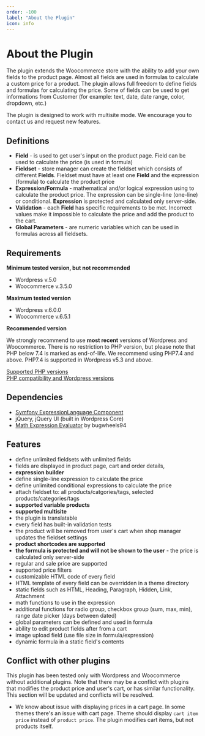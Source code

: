 ```yaml
---
order: -100
label: "About the Plugin"
icon: info
---
```


# About the Plugin

The plugin extends the Woocommerce store with the ability to add your own fields to the product page. 
Almost all fields are used in formulas to calculate a custom price for a product. 
The plugin allows full freedom to define fields and formulas for calculating the price.
Some of fields can be used to get informations from Customer (for example: text, date, date range, color, dropdown, etc.)

The plugin is designed to work with multisite mode. We encourage you to contact us and request new features.

## Definitions

- **Field** - is used to get user's input on the product page. Field can be used to calculate the price (is used in formula)
- **Fieldset** - store manager can create the fieldset which consists of different **Fields**. Fieldset must have at least one **Field** and the expression (formula) to calculate the product price
- **Expression/Formula** - mathematical and/or logical expression using to calculate the product price. The expression can be single-line (one-line) or conditional. **Expression** is protected and calculated only server-side.
- **Validation** - each **Field** has specific requirements to be met. Incorrect values make it impossible to calculate the price and add the product to the cart.
- **Global Parameters** - are numeric variables which can be used in formulas across all fieldsets.

## Requirements

**Minimum tested version, but not recommended**  
- Wordpress v.5.0
- Woocommerce v.3.5.0

**Maximum tested version**  
- Wordpress v.6.0.0
- Woocommerce v.6.5.1

**Recommended version**  

We strongly recommend to use **most recent** versions of Wordpress and Woocommerce.
There is no restriction to PHP version, but please note that PHP below 7.4 is marked as end-of-life. 
We recommend using PHP7.4 and above. PHP7.4 is supported in Wordpress v5.3 and above.

<a href="https://www.php.net/supported-versions.php" target="_blank" rel="nofollow">Supported PHP versions</a>  
<a href="https://make.wordpress.org/core/handbook/references/php-compatibility-and-wordpress-versions/" target="_blank" rel="nofollow">PHP compatibility and Wordpress versions</a>

## Dependencies

- <a href="https://symfony.com/doc/5.4/components/expression_language.html" target="_blank" rel="nofollow">Symfony ExpressionLanguage Component</a>
- jQuery, jQuery UI (built in Wordpress Core)
- <a href="https://github.com/bugwheels94/math-expression-evaluator" target="_blank" rel="nofollow">Math Expression Evaluator</a> by bugwheels94

## Features

- define unlimited fieldsets with unlimited fields
- fields are displayed in product page, cart and order details,
- **expression builder**
- define single-line expression to calculate the price
- define unlimited conditional expressions to calculate the price
- attach fieldset to: all products/catgories/tags, selected products/categories/tags
- **supported variable products**
- **supported multisite**
- the plugin is translatable
- every field has built-in validation tests
- the product will be removed from user's cart when shop manager updates the fieldset settings
- **product shortcodes are supported**
- **the formula is protected and will not be shown to the user** - the price is calculated only server-side
- regular and sale price are supported
- supported price filters
- customizable HTML code of every field
- HTML template of every field can be overridden in a theme directory
- static fields such as HTML, Heading, Paragraph, Hidden, Link, Attachment
- math functions to use in the expression
- additional functions for radio group, checkbox group (sum, max, min), range date picker (days between dated)
- global parameters can be defined and used in formula
- ability to edit product fields after from a cart
- image upload field (use file size in formula/expression)
- dynamic formula in a static field's contents

## Conflict with other plugins 

This plugin has been tested only with Wordpress and Woocommerce without additional plugins.
Note that there may be a conflict with plugins that modifies the product price and user's cart, or has similar functionality. 
This section will be updated and conflicts will be resolved. 

- We know about issue with displaying prices in a cart page. In some themes there's an issue with cart page. Theme should display `cart item price` instead of `product price`. The plugin modifies cart items, but not products itself.